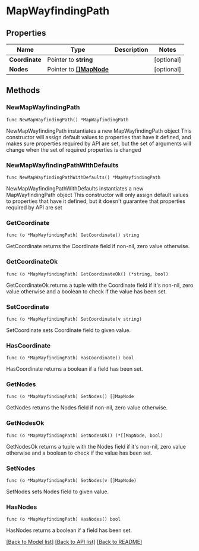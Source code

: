 # MapWayfindingPath

## Properties

Name | Type | Description | Notes
------------ | ------------- | ------------- | -------------
**Coordinate** | Pointer to **string** |  | [optional] 
**Nodes** | Pointer to [**[]MapNode**](MapNode.md) |  | [optional] 

## Methods

### NewMapWayfindingPath

`func NewMapWayfindingPath() *MapWayfindingPath`

NewMapWayfindingPath instantiates a new MapWayfindingPath object
This constructor will assign default values to properties that have it defined,
and makes sure properties required by API are set, but the set of arguments
will change when the set of required properties is changed

### NewMapWayfindingPathWithDefaults

`func NewMapWayfindingPathWithDefaults() *MapWayfindingPath`

NewMapWayfindingPathWithDefaults instantiates a new MapWayfindingPath object
This constructor will only assign default values to properties that have it defined,
but it doesn't guarantee that properties required by API are set

### GetCoordinate

`func (o *MapWayfindingPath) GetCoordinate() string`

GetCoordinate returns the Coordinate field if non-nil, zero value otherwise.

### GetCoordinateOk

`func (o *MapWayfindingPath) GetCoordinateOk() (*string, bool)`

GetCoordinateOk returns a tuple with the Coordinate field if it's non-nil, zero value otherwise
and a boolean to check if the value has been set.

### SetCoordinate

`func (o *MapWayfindingPath) SetCoordinate(v string)`

SetCoordinate sets Coordinate field to given value.

### HasCoordinate

`func (o *MapWayfindingPath) HasCoordinate() bool`

HasCoordinate returns a boolean if a field has been set.

### GetNodes

`func (o *MapWayfindingPath) GetNodes() []MapNode`

GetNodes returns the Nodes field if non-nil, zero value otherwise.

### GetNodesOk

`func (o *MapWayfindingPath) GetNodesOk() (*[]MapNode, bool)`

GetNodesOk returns a tuple with the Nodes field if it's non-nil, zero value otherwise
and a boolean to check if the value has been set.

### SetNodes

`func (o *MapWayfindingPath) SetNodes(v []MapNode)`

SetNodes sets Nodes field to given value.

### HasNodes

`func (o *MapWayfindingPath) HasNodes() bool`

HasNodes returns a boolean if a field has been set.


[[Back to Model list]](../README.md#documentation-for-models) [[Back to API list]](../README.md#documentation-for-api-endpoints) [[Back to README]](../README.md)


